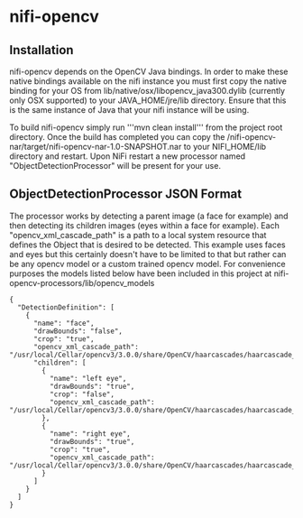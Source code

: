 # nifi-opencv

## Installation
nifi-opencv depends on the OpenCV Java bindings. In order to make these native bindings available on the nifi instance
you must first copy the native binding for your OS from lib/native/osx/libopencv_java300.dylib (currently only OSX supported)
to your JAVA_HOME/jre/lib directory. Ensure that this is the same instance of Java that your nifi instance will be 
using.

To build nifi-opencv simply run '''mvn clean install''' from the project root directory. Once the build has completed
you can copy the /nifi-opencv-nar/target/nifi-opencv-nar-1.0-SNAPSHOT.nar to your NIFI_HOME/lib directory and restart.
 Upon NiFi restart a new processor named "ObjectDetectionProcessor" will be present for your use.
 
## ObjectDetectionProcessor JSON Format
The processor works by detecting a parent image (a face for example) and then detecting its children images (eyes within a face for example).
Each "opencv_xml_cascade_path" is a path to a local system resource that defines the Object that is desired to be detected. This example
uses faces and eyes but this certainly doesn't have to be limited to that but rather can be any opencv model or a custom trained
opencv model. For convenience purposes the models listed below have been included in this project at nifi-opencv-processors/lib/opencv_models

```
{
  "DetectionDefinition": [
    {
      "name": "face",
      "drawBounds": "false",
      "crop": "true",
      "opencv_xml_cascade_path": "/usr/local/Cellar/opencv3/3.0.0/share/OpenCV/haarcascades/haarcascade_frontalface_default.xml",
      "children": [
        {
          "name": "left eye",
          "drawBounds": "true",
          "crop": "false",
          "opencv_xml_cascade_path": "/usr/local/Cellar/opencv3/3.0.0/share/OpenCV/haarcascades/haarcascade_lefteye_2splits.xml"
        },
        {
          "name": "right eye",
          "drawBounds": "true",
          "crop": "true",
          "opencv_xml_cascade_path": "/usr/local/Cellar/opencv3/3.0.0/share/OpenCV/haarcascades/haarcascade_righteye_2splits.xml"
        }
      ]
    }
  ]
}
```